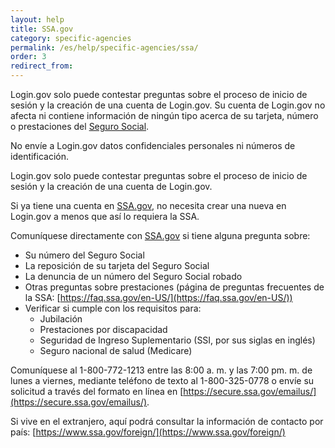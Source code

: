```yaml
---
layout: help
title: SSA.gov
category: specific-agencies
permalink: /es/help/specific-agencies/ssa/
order: 3
redirect_from:
---
```

Login.gov solo puede contestar preguntas sobre el proceso de inicio de sesión y la creación de una cuenta de Login.gov. Su cuenta de Login.gov no afecta ni contiene información de ningún tipo acerca de su tarjeta, número o prestaciones del [Seguro Social](https://www.ssa.gov/).

No envíe a Login.gov datos confidenciales personales ni números de identificación.

Login.gov solo puede contestar preguntas sobre el proceso de inicio de sesión y la creación de una cuenta de Login.gov.

Si ya tiene una cuenta en [SSA.gov](https://www.ssa.gov/), no necesita crear una nueva en Login.gov a menos que así lo requiera la SSA.

Comuníquese directamente con [SSA.gov](https://www.ssa.gov/) si tiene alguna pregunta sobre:

* Su número del Seguro Social
* La reposición de su tarjeta del Seguro Social
* La denuncia de un número del Seguro Social robado
* Otras preguntas sobre prestaciones (página de preguntas frecuentes de la SSA: [https://faq.ssa.gov/en-US/](https://faq.ssa.gov/en-US/))
* Verificar si cumple con los requisitos para:
  * Jubilación
  * Prestaciones por discapacidad
  * Seguridad de Ingreso Suplementario (SSI, por sus siglas en inglés)
  * Seguro nacional de salud (Medicare)

Comuníquese al 1-800-772-1213 entre las 8:00 a. m. y las 7:00 pm. m. de lunes a viernes, mediante teléfono de texto al 1-800-325-0778 o envíe su solicitud a través del formato en línea en [https://secure.ssa.gov/emailus/](https://secure.ssa.gov/emailus/).

Si vive en el extranjero, aquí podrá consultar la información de contacto por país: [https://www.ssa.gov/foreign/](https://www.ssa.gov/foreign/)
